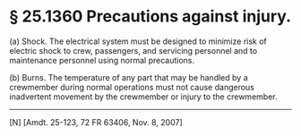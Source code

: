 # § 25.1360   Precautions against injury.

(a) Shock. The electrical system must be designed to minimize risk of electric shock to crew, passengers, and servicing personnel and to maintenance personnel using normal precautions.


(b) Burns. The temperature of any part that may be handled by a crewmember during normal operations must not cause dangerous inadvertent movement by the crewmember or injury to the crewmember.



---

[N] [Amdt. 25-123, 72 FR 63406, Nov. 8, 2007]




